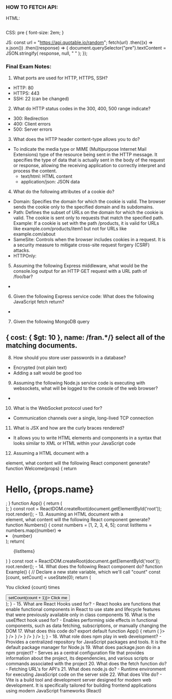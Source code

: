 ### HOW TO FETCH API:
HTML:
<pre></pre>

CSS:
pre {
  font-size: 2em;
}

JS:
const url = "https://api.quotable.io/random";
fetch(url)
  .then((x) => x.json())
  .then((response) => {
    document.querySelector("pre").textContent = JSON.stringify(
      response,
      null,
      "  "
    );
  });

### Final Exam Notes:
1. What ports are used for HTTP, HTTPS, SSH?
- HTTP: 80
- HTTPS: 443
- SSH: 22 (can be changed)
2. What do HTTP status codes in the 300, 400, 500 range indicate?
- 300: Redirection
- 400: Client errors
- 500: Server errors
3. What does the HTTP header content-type allows you to do?
- To indicate the media type or MIME (Multipurpose Internet Mail Extensions) type of the resource being sent in the HTTP message. It specifies the type of data that is actually sent in the body of the request or response, allowing the receiving application to correctly interpret and process the content. 
  - text/html: HTML content
  - application/json: JSON data
4. What do the following attributes of a cookie do?
- Domain: Specifies the domain for which the cookie is valid. The browser sends the cookie only to the specified domain and its subdomains.  
- Path: Defines the subset of URLs on the domain for which the cookie is valid. The cookie is sent only to requests that match the specified path.
Example: If a cookie is set with the path /products, it is valid for URLs like example.com/products/item1 but not for URLs like example.com/about
- SameSite: Controls when the browser includes cookies in a request. It is a security measure to mitigate cross-site request forgery (CSRF) attacks.
- HTTPOnly: 
5. Assuming the following Express middleware, what would be the console.log output for an HTTP GET request with a URL path of /foo/bar?
- 
6. Given the following Express service code: What does the following JavaScript fetch return?
-
7. Given the following MongoDB query

{ cost: { $gt: 10 }, name: /fran.*/}
select all of the matching documents.
-
8. How should you store user passwords in a database?
- Encrypted (not plain text)
- Adding a salt would be good too
9. Assuming the following Node.js service code is executing with websockets, what will be logged to the console of the web browser?
-
10. What is the WebSocket protocol used for?
- Communication channels over a single, long-lived TCP connection
11. What is JSX and how are the curly braces rendered?
- It allows you to write HTML elements and components in a syntax that looks similar to XML or HTML within your JavaScript code
12. Assuming a HTML document with a 
<div id="root"></div>
element, what content will the following React component generate?
      function Welcome(props) {
        return <h1>Hello, {props.name}</h1>;
      }
      function App() {
        return (
          <div>
            <Welcome name="Sara" />
            <Welcome name="Cahal" />
            <Welcome name="Edite" />
          </div>
        );
      }
      const root = ReactDOM.createRoot(document.getElementById('root'));
      root.render(<App />);
-
13. Assuming an HTML document with a 
<div id="root"></div>
element, what content will the following React component generate?
    function Numbers() { 
      const numbers = [1, 2, 3, 4, 5];
      const listItems = numbers.map((number) =>
        <li>{number}</li>
      );
      return(<ul>{listItems}</ul>)
    }
    const root = ReactDOM.createRoot(document.getElementById('root')); 
    root.render(<Numbers/>);
-
14. What does the following React component do?
function Example() {
  // Declare a new state variable, which we'll call "count"  
  const [count, setCount] = useState(0);
  return (
    <div>
      <p>You clicked {count} times</p>
      <button onClick={() => setCount(count + 1)}>
        Click me
      </button>
    </div>
  );
}
-
15. What are React Hooks used for?
- React hooks are functions that enable functional components in React to use state and lifecycle features that were previously available only in class components
16. What is the useEffect hook used for?
- Enables performing side effects in functional components, such as data fetching, subscriptions, or manually changing the DOM
17. What does this code do?
export default function App() {
  return (
    <BrowserRouter>
      <Routes>
        <Route path="/" element={<Layout />}>
          <Route index element={<Home />} />
          <Route path="blogs" element={<Blogs />} />
          <Route path="contact" element={<Contact />} />
          <Route path="*" element={<NoPage />} />
        </Route>
      </Routes>
    </BrowserRouter>
  );
}
-
18. What role does npm play in web development?
- Provides a centralized repository for JavaScript packages and tools. It is the default package manager for Node.js
19. What does package.json do in a npm project?
- Serves as a central configuration file that provides information about the project, its dependencies, and various scripts or commands associated with the project
20. What does the fetch function do?
- Fetching URL's for API's
21. What does node.js do?
- Runtime environment for executing JavaScript code on the server side
22. What does Vite do?
- Vite is a build tool and development server designed for modern web development. It is specifically tailored for building frontend applications using modern JavaScript frameworks (React)
